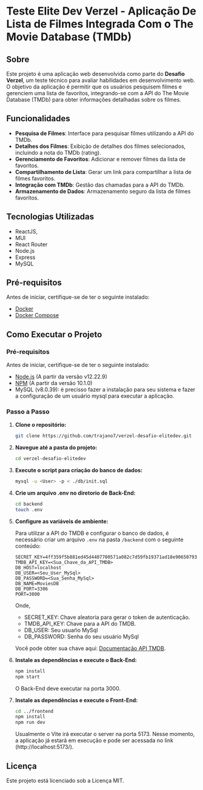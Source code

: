 # Teste Elite Dev Verzel - Aplicação De Lista de Filmes Integrada Com o The Movie Database (TMDb)

## Sobre

Este projeto é uma aplicação web desenvolvida como parte do **Desafio Verzel**, um teste técnico para avaliar habilidades em desenvolvimento web. O objetivo da aplicação é permitir que os usuários pesquisem filmes e gerenciem uma lista de favoritos, integrando-se com a API do The Movie Database (TMDb) para obter informações detalhadas sobre os filmes.

## Funcionalidades

- **Pesquisa de Filmes**: Interface para pesquisar filmes utilizando a API do TMDb.
- **Detalhes dos Filmes**: Exibição de detalhes dos filmes selecionados, incluindo a nota do TMDb (rating).
- **Gerenciamento de Favoritos**: Adicionar e remover filmes da lista de favoritos.
- **Compartilhamento de Lista**: Gerar um link para compartilhar a lista de filmes favoritos.
- **Integração com TMDb**: Gestão das chamadas para a API do TMDb.
- **Armazenamento de Dados**: Armazenamento seguro da lista de filmes favoritos.

## Tecnologias Utilizadas

- ReactJS,
- MUI
- React Router
- Node.js
- Express
- MySQL

## Pré-requisitos

Antes de iniciar, certifique-se de ter o seguinte instalado:

- [Docker](https://docs.docker.com/get-docker/)
- [Docker Compose](https://docs.docker.com/compose/install/)

## Como Executar o Projeto

### Pré-requisitos

Antes de iniciar, certifique-se de ter o seguinte instalado:

- [Node.js](https://nodejs.org/en/download/package-manager) (A partir da versão v12.22.9)
- [NPM](https://docs.npmjs.com/downloading-and-installing-node-js-and-npm) (A partir da versão 10.1.0)
- MySQL (v8.0.39): é precisso fazer a instalação para seu sistema e fazer a configuração de um usuário mysql para executar a aplicação.

### Passo a Passo

1. **Clone o repositório:**

   ```bash
   git clone https://github.com/trajano7/verzel-desafio-elitedev.git
   ```

2. **Navegue até a pasta do projeto:**

   ```bash
   cd verzel-desafio-elitedev
   ```

3. **Execute o script para criação do banco de dados:**

   ```bash
   mysql -u <User> -p < ./db/init.sql
   ```

4. **Crie um arquivo .env no diretorio de Back-End:**

   ```bash
   cd backend
   touch .env
   ```

5. **Configure as variáveis de ambiente:**

   Para utilizar a API do TMDB e configurar o banco de dados, é necessário criar um arquivo `.env` na pasta `/backend` com o seguinte conteúdo:

   ```env
   SECRET_KEY=4ff359f5b881ed45d4407700571a082c7d59fb19371ad18e906507931044d09c
   TMDB_API_KEY=<Sua_Chave_da_API_TMDB>
   DB_HOST=localhost
   DB_USER=<Seu_User_MySql>
   DB_PASSWORD=<Sua_Senha_MySql>
   DB_NAME=MoviesDB
   DB_PORT=3306
   PORT=3000
   ```

   Onde,

   - SECRET_KEY: Chave aleatoria para gerar o token de autenticação.
   - TMDB_API_KEY: Chave para a API do TMDB.
   - DB_USER: Seu usuaŕio MySql
   - DB_PASSWORD: Senha do seu usuário MySql

   Você pode obter sua chave aqui: [Documentação API TMDB](https://developer.themoviedb.org/v4/reference/intro/getting-started).

6. **Instale as dependências e execute o Back-End:**

   ```bash
   npm install
   npm start
   ```

   O Back-End deve executar na porta 3000.

7. **Instale as dependências e execute o Front-End:**

   ```bash
   cd ../frontend
   npm install
   npm run dev
   ```

   Usualmente o Vite irá executar o server na porta 5173. Nesse momento, a aplicação já estará em execução e pode ser acessada no link (http://localhost:5173/).

## Licença

Este projeto está licenciado sob a Licença MIT.
